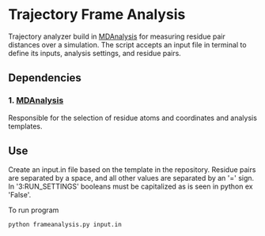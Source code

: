 # Trajectory Frame Analysis
Trajectory analyzer build in [MDAnalysis](https://www.mdanalysis.org) for measuring residue pair distances over a simulation. The script accepts an input file in terminal to define its inputs, analysis settings, and residue pairs. 
## Dependencies
### 1. [MDAnalysis](https://www.mdanalysis.org/pages/installation_quick_start/)
Responsible for the selection of residue atoms and coordinates and analysis templates.

## Use
Create an input.in file based on the template in the repository. Residue pairs are separated by a space, and all other values are separated by an '=' sign. In '3:RUN_SETTINGS' booleans must be capitalized as is seen in python ex 'False'.

To run program
```bash
python frameanalysis.py input.in
```
